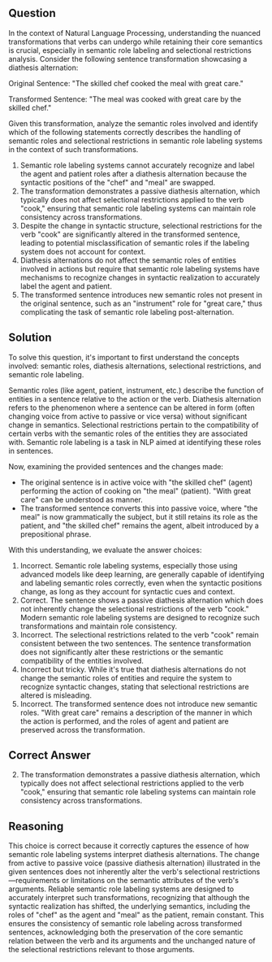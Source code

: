 ## Question
In the context of Natural Language Processing, understanding the nuanced transformations that verbs can undergo while retaining their core semantics is crucial, especially in semantic role labeling and selectional restrictions analysis. Consider the following sentence transformation showcasing a diathesis alternation:

Original Sentence: "The skilled chef cooked the meal with great care."

Transformed Sentence: "The meal was cooked with great care by the skilled chef."

Given this transformation, analyze the semantic roles involved and identify which of the following statements correctly describes the handling of semantic roles and selectional restrictions in semantic role labeling systems in the context of such transformations.

1. Semantic role labeling systems cannot accurately recognize and label the agent and patient roles after a diathesis alternation because the syntactic positions of the "chef" and "meal" are swapped.
2. The transformation demonstrates a passive diathesis alternation, which typically does not affect selectional restrictions applied to the verb "cook," ensuring that semantic role labeling systems can maintain role consistency across transformations.
3. Despite the change in syntactic structure, selectional restrictions for the verb "cook" are significantly altered in the transformed sentence, leading to potential misclassification of semantic roles if the labeling system does not account for context.
4. Diathesis alternations do not affect the semantic roles of entities involved in actions but require that semantic role labeling systems have mechanisms to recognize changes in syntactic realization to accurately label the agent and patient.
5. The transformed sentence introduces new semantic roles not present in the original sentence, such as an "instrument" role for "great care," thus complicating the task of semantic role labeling post-alternation.

## Solution
To solve this question, it's important to first understand the concepts involved: semantic roles, diathesis alternations, selectional restrictions, and semantic role labeling. 

Semantic roles (like agent, patient, instrument, etc.) describe the function of entities in a sentence relative to the action or the verb. Diathesis alternation refers to the phenomenon where a sentence can be altered in form (often changing voice from active to passive or vice versa) without significant change in semantics. Selectional restrictions pertain to the compatibility of certain verbs with the semantic roles of the entities they are associated with. Semantic role labeling is a task in NLP aimed at identifying these roles in sentences.

Now, examining the provided sentences and the changes made:

- The original sentence is in active voice with "the skilled chef" (agent) performing the action of cooking on "the meal" (patient). "With great care" can be understood as manner.
- The transformed sentence converts this into passive voice, where "the meal" is now grammatically the subject, but it still retains its role as the patient, and "the skilled chef" remains the agent, albeit introduced by a prepositional phrase.

With this understanding, we evaluate the answer choices:

1. Incorrect. Semantic role labeling systems, especially those using advanced models like deep learning, are generally capable of identifying and labeling semantic roles correctly, even when the syntactic positions change, as long as they account for syntactic cues and context.
2. Correct. The sentence shows a passive diathesis alternation which does not inherently change the selectional restrictions of the verb "cook." Modern semantic role labeling systems are designed to recognize such transformations and maintain role consistency.
3. Incorrect. The selectional restrictions related to the verb "cook" remain consistent between the two sentences. The sentence transformation does not significantly alter these restrictions or the semantic compatibility of the entities involved.
4. Incorrect but tricky. While it's true that diathesis alternations do not change the semantic roles of entities and require the system to recognize syntactic changes, stating that selectional restrictions are altered is misleading.
5. Incorrect. The transformed sentence does not introduce new semantic roles. "With great care" remains a description of the manner in which the action is performed, and the roles of agent and patient are preserved across the transformation.

## Correct Answer
2. The transformation demonstrates a passive diathesis alternation, which typically does not affect selectional restrictions applied to the verb "cook," ensuring that semantic role labeling systems can maintain role consistency across transformations.

## Reasoning
This choice is correct because it correctly captures the essence of how semantic role labeling systems interpret diathesis alternations. The change from active to passive voice (passive diathesis alternation) illustrated in the given sentences does not inherently alter the verb's selectional restrictions—requirements or limitations on the semantic attributes of the verb's arguments. Reliable semantic role labeling systems are designed to accurately interpret such transformations, recognizing that although the syntactic realization has shifted, the underlying semantics, including the roles of "chef" as the agent and "meal" as the patient, remain constant. This ensures the consistency of semantic role labeling across transformed sentences, acknowledging both the preservation of the core semantic relation between the verb and its arguments and the unchanged nature of the selectional restrictions relevant to those arguments.